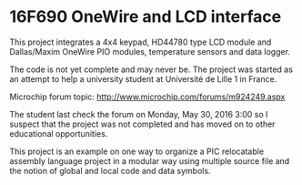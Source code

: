 16F690 OneWire and LCD interface
================================

This project integrates a 4x4 keypad, HD44780 type LCD module and Dallas/Maxim OneWire PIO modules, temperature sensors and data logger.

The code is not yet complete and may never be. The project was started as an attempt to help a university student at Université de Lille 1 in France.

Microchip forum topic: http://www.microchip.com/forums/m924249.aspx

The student last check the forum on Monday, May 30, 2016 3:00 so I suspect that the project was not completed and has moved on to other educational opportunities.

This project is an example on one way to organize a PIC relocatable assembly language project in a modular way using multiple source file and the notion of global and local code and data symbols.
